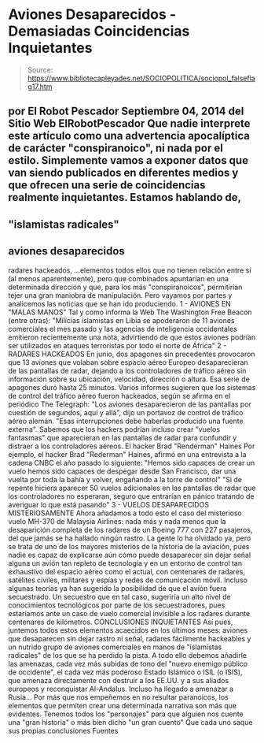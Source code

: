 # Aviones Desaparecidos - Demasiadas Coincidencias Inquietantes

> Source: https://www.bibliotecapleyades.net/SOCIOPOLITICA/sociopol_falseflag17.htm

por El Robot Pescador
Septiembre 04, 2014
del Sitio Web
ElRobotPescador
Que nadie interprete este artículo como una advertencia apocalíptica de
carácter "conspiranoico", ni nada por el estilo.
Simplemente vamos a exponer datos que van siendo publicados en diferentes
medios y que ofrecen una serie de coincidencias realmente inquietantes.
Estamos hablando de,
-
"islamistas radicales"
-
aviones desaparecidos
-
radares hackeados,
...elementos todos ellos que no tienen relación
entre sí (al menos aparentemente), pero que combinados apuntarían en una
determinada dirección y que, para los más "conspiranoicos", permitirían
tejer una gran maniobra de manipulación.
Pero vayamos por partes y analicemos las noticias que se han ido
produciendo.
1 - AVIONES EN "MALAS
MANOS"
Tal y como informa la Web
The Washington Free Beacon (entre
otras):
"Milicias islamistas en Libia se apoderaron
de 11 aviones comerciales el mes pasado y las agencias de inteligencia
occidentales emitieron recientemente una nota, advirtiendo de que estos
aviones podrían ser utilizados en ataques terroristas por todo el norte
de África"
2 - RADARES HACKEADOS
En junio, dos apagones sin precedentes provocaron que 13 aviones que volaban
sobre espacio aéreo Europeo desaparecieran de las pantallas de radar,
dejando a los controladores de tráfico aéreo sin información sobre su
ubicación, velocidad, dirección o altura.
Esa serie de apagones duró hasta 25 minutos.
Varios informes sugieren que los sistemas de control del tráfico aéreo
fueron hackeados, según se afirma en el periódico
The Telegraph:
"Los aviones desaparecieron de las pantallas
por cuestión de segundos, aquí y allá", dijo un portavoz de control de
tráfico aéreo alemán. "Esas interrupciones debe haberlas producido una
fuente externa".
Sabemos que los hackers podrían incluso crear
"vuelos fantasmas" que aparecieran en las pantallas de radar para confundir
y distraer a los controladores aéreos.
El hacker Brad "Renderman"
Haines
Por ejemplo, el hacker Brad "Rederman" Haines, afirmó en una
entrevista
a la cadena CNBC el año pasado lo
siguiente:
"Hemos sido capaces de crear un vuelo
hemos
sido capaces de despegar desde San Francisco, dar una vuelta por toda la
bahía y volver, engañando a la torre de control"
"Si de repente hiciera aparecer 50 vuelos adicionales en las pantallas
de radar que los controladores no esperaran, seguro que entrarían en
pánico tratando de averiguar lo que está pasando"
3 - VUELOS DESAPARECIDOS
MISTERIOSAMENTE
Ahora añadamos a todo esto el caso del misterioso vuelo
MH-370 de Malaysia Airlines: nada más y
nada menos que la desaparición completa de los radares de un Boeing 777 con
227 pasajeros, del que jamás se ha hallado ningún rastro.
La gente lo ha olvidado ya, pero se trata de uno de los mayores misterios de
la historia de la aviación, pues nadie es capaz de explicarse aún cómo puede
desaparecer sin dejar señal alguna un avión tan repleto de tecnología y en
un entorno de control tan exhaustivo del espacio aéreo como el actual, con
centenares de radares, satélites civiles, militares y espías y redes de
comunicación móvil.
Incluso algunas teorías ya han sugerido la posibilidad de que el avión fuera
secuestrado.
Un secuestro que en tal caso, sugeriría un alto
nivel de conocimientos tecnológicos por parte de los secuestradores, pues
estaríamos ante un caso de vuelo comercial invisible a los radares durante
centenares de kilómetros.
CONCLUSIONES
INQUIETANTES
Así pues, juntemos todos estos elementos acaecidos en los últimos meses:
aviones que desaparecen sin dejar rastro ni
señal, radares fácilmente hackeables y un nutrido grupo de aviones
comerciales en manos de "islamistas radicales" de los que se ha perdido
la pista.
A todo ello debemos añadirle las amenazas, cada
vez más subidas de tono del "nuevo enemigo público de occidente", el cada
vez más poderoso
Estado Islámico o ISIL
(o ISIS), que amenaza directamente con destruir a los EE.UU. y a sus
aliados europeos y reconquistar Al-Andalus.
Incluso ha llegado a amenazar a Rusia...
Por más que nos empeñemos en no resultar paranoicos, los elementos que
permiten crear una determinada narrativa son más que evidentes. Tenemos
todos los "personajes" para que alguien nos cuente una "gran historia"
o
más bien dicho "un gran cuento"
Que cada uno saque sus propias conclusiones
Fuentes
